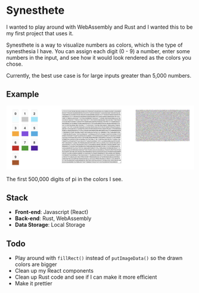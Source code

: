 # Synesthete

I wanted to play around with WebAssembly and Rust and I wanted this to be my first project that uses it.

Synesthete is a way to visualize numbers as colors, which is the type of synesthesia I have. You can assign each digit (0 - 9) a number, enter some numbers in the input, and see how it would look rendered as the colors you chose.

Currently, the best use case is for large inputs greater than 5,000 numbers.

## Example

![synesthete example](./synesthete-example.png)

The first 500,000 digits of pi in the colors I see.

## Stack

- **Front-end**: Javascript (React)
- **Back-end**: Rust, WebAssembly
- **Data Storage**: Local Storage

## Todo

- Play around with `fillRect()` instead of `putImageData()` so the drawn colors are bigger
- Clean up my React components
- Clean up Rust code and see if I can make it more efficient
- Make it prettier
